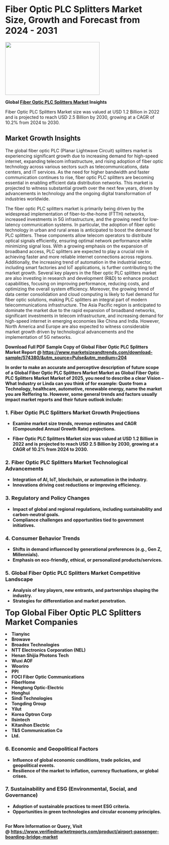 <H1>Fiber Optic PLC Splitters Market Size, Growth and Forecast from 2024 - 2031</H1><img class="aligncenter size-medium wp-image-584254" src="https://thirdeyenews.in/wp-content/uploads/2024/09/Global-Market-Research-300x168.jpeg" alt="" width="300" height="168" /><p><strong>Global&nbsp;<a href="https://www.marketsizeandtrends.com/download-sample/574380/&amp;utm_source=Pulse&amp;utm_medium=204">Fiber Optic PLC Splitters Market</a> Insights</strong></p><p>Fiber Optic PLC Splitters Market size was valued at USD 1.2 Billion in 2022 and is projected to reach USD 2.5 Billion by 2030, growing at a CAGR of 10.2% from 2024 to 2030.</p><p><h2>Market Growth Insights</h2> <p>The global fiber optic PLC (Planar Lightwave Circuit) splitters market is experiencing significant growth due to increasing demand for high-speed internet, expanding telecom infrastructure, and rising adoption of fiber optic technology across various sectors such as telecommunications, data centers, and IT services. As the need for higher bandwidth and faster communication continues to rise, fiber optic PLC splitters are becoming essential in enabling efficient data distribution networks. This market is projected to witness substantial growth over the next few years, driven by advancements in technology and the ongoing digital transformation of industries worldwide.</p> <p><strong></strong></p> <p>The fiber optic PLC splitters market is primarily being driven by the widespread implementation of fiber-to-the-home (FTTH) networks, increased investments in 5G infrastructure, and the growing need for low-latency communication systems. In particular, the adoption of fiber optic technology in urban and rural areas is anticipated to boost the demand for PLC splitters. These components allow telecom operators to distribute optical signals efficiently, ensuring optimal network performance while minimizing signal loss. With a growing emphasis on the expansion of broadband access, PLC splitters are expected to play a crucial role in achieving faster and more reliable internet connections across regions. Additionally, the increasing trend of automation in the industrial sector, including smart factories and IoT applications, is further contributing to the market growth. Several key players in the fiber optic PLC splitters market are also investing in research and development (R&D) to enhance product capabilities, focusing on improving performance, reducing costs, and optimizing the overall system efficiency. Moreover, the growing trend of data center consolidation and cloud computing is likely to fuel demand for fiber optic solutions, making PLC splitters an integral part of modern telecommunications infrastructure. The Asia Pacific region is anticipated to dominate the market due to the rapid expansion of broadband networks, significant investments in telecom infrastructure, and increasing demand for high-speed internet in emerging economies like China and India. However, North America and Europe are also expected to witness considerable market growth driven by technological advancements and the implementation of 5G networks. <p><strong></p><p><span class=""><strong>Download Full PDF Sample Copy of Global Fiber Optic PLC Splitters Market Report</strong> @ <a href="https://www.marketsizeandtrends.com/download-sample/574380/&amp;utm_source=Pulse&amp;utm_medium=204" target="_blank">https://www.marketsizeandtrends.com/download-sample/574380/&amp;utm_source=Pulse&amp;utm_medium=204</a></span></p><p>In order to make an accurate and perceptive description of future scope of a Global&nbsp;Fiber Optic PLC Splitters Market Market as Global&nbsp;Fiber Optic PLC Splitters Market Market of 2025, you need to describe a clear Vision &ndash; What Industry or Linda can you think of for example: Quote from a Technology, healthcare, automotive, renewable energy, name the market you are Reffering to. However, some general trends and factors usually impact market reports and their future outlook include:</p><h3>1.&nbsp;<strong>Fiber Optic PLC Splitters Market Growth Projections</strong></h3><ul><li>Examine market size trends, revenue estimates and CAGR (Compounded Annual Growth Rate) projections.</li><li><p>Fiber Optic PLC Splitters Market size was valued at USD 1.2 Billion in 2022 and is projected to reach USD 2.5 Billion by 2030, growing at a CAGR of 10.2% from 2024 to 2030.</p></li></ul><h3>2.&nbsp;<strong>Fiber Optic PLC Splitters Market Technological Advancements</strong></h3><ul><li>Integration of AI, IoT, blockchain, or automation in the industry.</li><li>Innovations driving cost reductions or improving efficiency.</li></ul><h3>3.&nbsp;<strong>Regulatory and Policy Changes</strong></h3><ul><li>Impact of global and regional regulations, including sustainability and carbon-neutral goals.</li><li>Compliance challenges and opportunities tied to government initiatives.</li></ul><h3>4.&nbsp;<strong>Consumer Behavior Trends</strong></h3><ul><li>Shifts in demand influenced by generational preferences (e.g., Gen Z, Millennials).</li><li>Emphasis on eco-friendly, ethical, or personalized products/services.</li></ul><h3>5.&nbsp;<strong>Global Fiber Optic PLC Splitters Market Competitive Landscape</strong></h3><ul><li>Analysis of key players, new entrants, and partnerships shaping the industry.</li><li>Strategies for differentiation and market penetration.</li></ul><p data-pm-slice="1 1 []"><span style="color: inherit; font-family: inherit; font-size: 25px;">Top Global Fiber Optic PLC Splitters Market Companies</span></p><div class="" data-test-id=""><p><li>Tianyisc</li><li> Browave</li><li> Broadex Technologies</li><li> NTT Electronics Corporation (NEL)</li><li> Henan Shijia Photons Tech</li><li> Wuxi AOF</li><li> Wooriro</li><li> PPI</li><li> FOCI Fiber Optic Communications</li><li> FiberHome</li><li> Hengtong Optic-Electric</li><li> Honghui</li><li> Sindi Technologies</li><li> Tongding Group</li><li> Yilut</li><li> Korea Optron Corp</li><li> Ilsintech</li><li> Kitanihon Electric</li><li> T&S Communication Co</li><li> Ltd.</li></p></div><h3>6.&nbsp;<strong>Economic and Geopolitical Factors</strong></h3><ul><li>Influence of global economic conditions, trade policies, and geopolitical events.</li><li>Resilience of the market to inflation, currency fluctuations, or global crises.</li></ul><h3>7.&nbsp;<strong>Sustainability and ESG (Environmental, Social, and Governance)</strong></h3><ul><li>Adoption of sustainable practices to meet ESG criteria.</li><li>Opportunities in green technologies and circular economy principles.</li></ul><h2><strong style="font-size: 14px;">For More Information or Query, Visit @&nbsp;</strong><a style="background-color: #ffffff; font-size: 14px;" href="https://www.marketsizeandtrends.com/report/fiber-optic-plc-splitters-market/" target="_blank">https://www.verifiedmarketreports.com/product/airport-passenger-boarding-bridge-market</a></h2>

